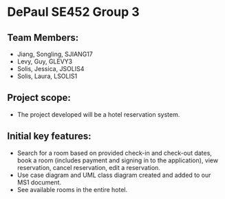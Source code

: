 # DePaul SE452 Group 3
## Team Members: 
- Jiang, Songling, SJIANG17
- Levy, Guy, GLEVY3
- Solis, Jessica, JSOLIS4
- Solis, Laura, LSOLIS1
## Project scope: 
- The project developed will be a hotel reservation system.
## Initial key features: 
- Search for a room based on provided check-in and check-out dates, book a room (includes payment and signing in to the application), view reservation, cancel reservation, edit a reservation. 
- Use case diagram and UML class diagram created and added to our MS1 document. 
- See available rooms in the entire hotel.

